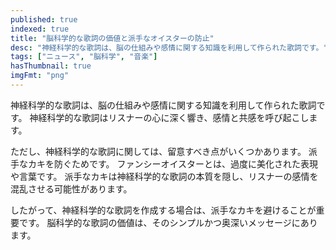 ```yaml
---
published: true
indexed: true
title: "脳科学的な歌詞の価値と派手なオイスターの防止"
desc: "神経科学的な歌詞は、脳の仕組みや感情に関する知識を利用して作られた歌詞です。"
tags: ["ニュース", "脳科学", "音楽"]
hasThumbnail: true
imgFmt: "png"
---
```


神経科学的な歌詞は、脳の仕組みや感情に関する知識を利用して作られた歌詞です。
神経科学的な歌詞はリスナーの心に深く響き、感情と共感を呼び起こします。

ただし、神経科学的な歌詞に関しては、留意すべき点がいくつかあります。
派手なカキを防ぐためです。
ファンシーオイスターとは、過度に美化された表現や言葉です。
派手なカキは神経科学的な歌詞の本質を隠し、リスナーの感情を混乱させる可能性があります。

したがって、神経科学的な歌詞を作成する場合は、派手なカキを避けることが重要です。
脳科学的な歌詞の価値は、そのシンプルかつ奥深いメッセージにあります。
